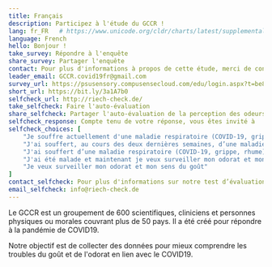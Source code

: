 ```yaml
---
title: Français
description: Participez à l'étude du GCCR !
lang: fr_FR   # https://www.unicode.org/cldr/charts/latest/supplemental/language_territory_information.html
language: French
hello: Bonjour !
take_survey: Répondre à l'enquête
share_survey: Partager l'enquête
contact: Pour plus d'informations à propos de cette étude, merci de contacter Jérôme Golebiowski
leader_email: GCCR.covid19fr@gmail.com
survey_url: https://psusensory.compusensecloud.com/edu/login.aspx?t=be8c9203-1e43-4933-aad2-bf6b9ffe159e
short_url: https://bit.ly/3a1A7b0
selfcheck_url: http://riech-check.de/
take_selfcheck: Faire l'auto-évaluation
share_selfcheck: Partager l'auto-évaluation de la perception des odeurs et des saveurs
selfcheck_response: Compte tenu de votre réponse, vous êtes invité à
selfcheck_choices: [
    "Je souffre actuellement d'une maladie respiratoire (COVID-19, grippe, rhume)",
    "J'ai souffert, au cours des deux dernières semaines, d’une maladie respiratoire (COVID-19, grippe, rhume)",
    "J'ai souffert d’une maladie respiratoire (COVID-19, grippe, rhume), il y a de cela plus de 2 semaines",
    "J'ai été malade et maintenant je veux surveiller mon odorat et mon sens du goût",
    "Je veux surveiller mon odorat et mon sens du goût"
]
contact_selfcheck: Pour plus d'informations sur notre test d’évaluation des odeurs et des saveurs, veuillez contacter Kathrin Ohla
email_selfcheck: info@riech-check.de
---
```

Le GCCR est un groupement de 600 scientifiques, cliniciens et personnes physiques ou morales couvrant plus de 50 pays. Il a été créé pour répondre à la pandémie de COVID19. 

Notre objectif est de collecter des données pour mieux comprendre les troubles du goût et de l'odorat en lien avec le COVID19.
